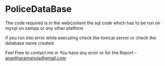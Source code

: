 # PoliceDataBase

The code required is in the webcontent
the sql code which has to be run on mysql on xampp or any other platform

if you run into error while executing 
check the tomcat server or check the database name created 

Feel Free to contact me in You have any error or for the Report - anantharamanuja@gmail.com
